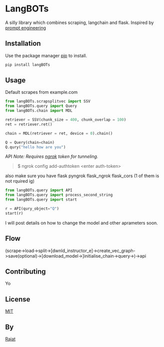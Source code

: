 # LangBOTs


A silly library which combines scraping, langchain and flask.
Inspired by [prompt engineering](https://www.youtube.com/@engineerprompt)

## Installation

Use the package manager [pip](https://pip.pypa.io/en/stable/) to install.


```bash
pip install langBOTs
```

## Usage

Default scrapes from example.com

```python 
from langBOTs.scrapsplitvec import SSV
from langBOTs.query import Query
from langBOTs.chain import MDL

retriever = SSV(chunk_size = 400, chunk_overlap = 100)
ret = retriever.ret()

chain = MDL(retriever = ret, device = 0).chain()

Q = Query(chain=chain)
Q.qury("hello how are you")
```
API
*Note: Requires [ngrok](https://ngrok.com/) token for tunneling.*

>$ ngrok config add-authtoken \<enter auth-token\>

also make sure you have flask pyngrok flask_ngrok flask_cors (1 of them is not rquired ig)

```python
from langBOTs.query import API
from langBOTs.query import process_second_string
from langBOTs.query import start

r = API(qury_object="Q") 
start(r)

```
I will post details on how to change the model and other aprameters soon.

## Flow

(scrape->load->split->[dwnld_instructor_e]->create_vec_graph->save(optional)->[download_model->]initialise_chain->query->)->api

## Contributing

Yo

## License

[MIT](https://www.youtube.com/watch?v=dQw4w9WgXcQ)

## By
[Rajat](https://rajat.xyz)

